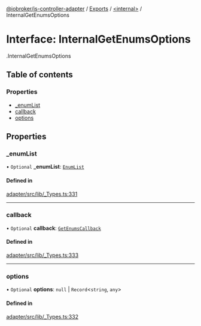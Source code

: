 [@iobroker/js-controller-adapter](../README.md) / [Exports](../modules.md) / [<internal\>](../modules/internal_.md) / InternalGetEnumsOptions

# Interface: InternalGetEnumsOptions

[<internal>](../modules/internal_.md).InternalGetEnumsOptions

## Table of contents

### Properties

- [\_enumList](internal_.InternalGetEnumsOptions.md#_enumlist)
- [callback](internal_.InternalGetEnumsOptions.md#callback)
- [options](internal_.InternalGetEnumsOptions.md#options)

## Properties

### \_enumList

• `Optional` **\_enumList**: [`EnumList`](../modules/internal_.md#enumlist)

#### Defined in

[adapter/src/lib/_Types.ts:331](https://github.com/ioBroker/ioBroker.js-controller/blob/0b3c6e0e/packages/adapter/src/lib/_Types.ts#L331)

___

### callback

• `Optional` **callback**: [`GetEnumsCallback`](../modules/internal_.md#getenumscallback)

#### Defined in

[adapter/src/lib/_Types.ts:333](https://github.com/ioBroker/ioBroker.js-controller/blob/0b3c6e0e/packages/adapter/src/lib/_Types.ts#L333)

___

### options

• `Optional` **options**: ``null`` \| `Record`<`string`, `any`\>

#### Defined in

[adapter/src/lib/_Types.ts:332](https://github.com/ioBroker/ioBroker.js-controller/blob/0b3c6e0e/packages/adapter/src/lib/_Types.ts#L332)
